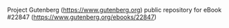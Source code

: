 Project Gutenberg (https://www.gutenberg.org) public repository for eBook #22847 (https://www.gutenberg.org/ebooks/22847)
